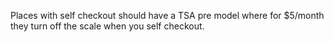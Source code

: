 Places with self checkout should have a TSA pre model where for $5/month they turn off the scale when you self checkout.

